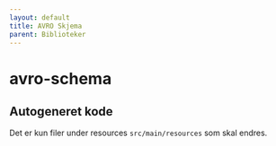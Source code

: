 ```yaml
---
layout: default
title: AVRO Skjema
parent: Biblioteker
---
```


# avro-schema

## Autogeneret kode

Det er kun filer under resources `src/main/resources` som skal endres. 
